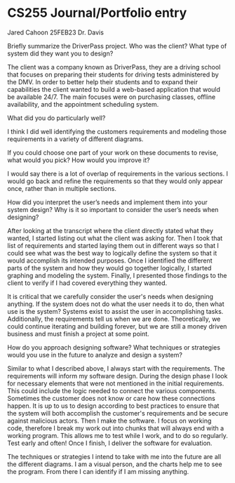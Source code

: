 # CS255 Journal/Portfolio entry
Jared Cahoon
25FEB23
Dr. Davis

Briefly summarize the DriverPass project. Who was the client? What type of system did they want you to design?

The client was a company known as DriverPass, they are a driving school that focuses on preparing their students for driving tests administered by the DMV. In order to better help their students and to expand their capabilities the client wanted to build a web-based application that would be available 24/7. The main focuses were on purchasing classes, offline availability, and the appointment scheduling system. 

What did you do particularly well?

I think I did well identifying the customers requirements and modeling those requirements in a variety of different diagrams. 

If you could choose one part of your work on these documents to revise, what would you pick? How would you improve it?

I would say there is a lot of overlap of requirements in the various sections. I would go back and refine the requirements so that they would only appear once, rather than in multiple sections. 

How did you interpret the user’s needs and implement them into your system design? Why is it so important to consider the user’s needs when designing?

After looking at the transcript where the client directly stated what they wanted, I started listing out what the client was asking for. Then I took that list of requirements and started laying them out in different ways so that I could see what was the best way to logically define the system so that it would accomplish its intended purposes. Once I identified the different parts of the system and how they would go together logically, I started graphing and modeling the system. Finally, I presented those findings to the client to verify if I had covered everything they wanted. 

It is critical that we carefully consider the user's needs when designing anything. If the system does not do what the user needs it to do, then what use is the system? Systems exist to assist the user in accomplishing tasks. Additionally, the requirements tell us when we are done. Theoretically, we could continue iterating and building forever, but we are still a money driven business and must finish a project at some point. 

How do you approach designing software? What techniques or strategies would you use in the future to analyze and design a system?

Similar to what I described above, I always start with the requirements. The requirements will inform my software design. During the design phase I look for necessary elements that were not mentioned in the initial requirements. This could include the logic needed to connect the various components. Sometimes the customer does not know or care how these connections happen. It is up to us to design according to best practices to ensure that the system will both accomplish the customer's requirements and be secure against malicious actors. Then I make the software. I focus on working code, therefore I break my work out into chunks that will always end with a working program. This allows me to test while I work, and to do so regularly. Test early and often! Once I finish, I deliver the software for evaluation. 

The techniques or strategies I intend to take with me into the future are all the different diagrams. I am a visual person, and the charts help me to see the program. From there I can identify if I am missing anything. 
